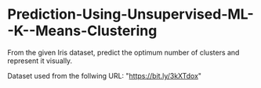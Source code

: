 # Prediction-Using-Unsupervised-ML--K--Means-Clustering
From the given Iris dataset, predict the optimum number of clusters and represent it visually.


Dataset used from the follwing URL:
"https://bit.ly/3kXTdox"
